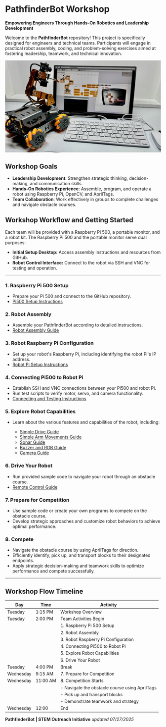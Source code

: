 # PathfinderBot Workshop

**Empowering Engineers Through Hands-On Robotics and Leadership Development**

Welcome to the **PathfinderBot** repository! This project is specifically designed for engineers and technical teams. Participants will engage in practical robot assembly, coding, and problem-solving exercises aimed at fostering leadership, teamwork, and technical innovation.

![Workshop Setup](/zzimages/2025Setup500Robot.jpg)

## Workshop Goals

* **Leadership Development**: Strengthen strategic thinking, decision-making, and communication skills.
* **Hands-On Robotics Experience**: Assemble, program, and operate a robot using Raspberry Pi, OpenCV, and AprilTags.
* **Team Collaboration**: Work effectively in groups to complete challenges and navigate obstacle courses.

## Workshop Workflow and Getting Started

Each team will be provided with a Raspberry Pi 500, a portable monitor, and a robot kit. The Raspberry Pi 500 and the portable monitor serve dual purposes:

* **Initial Setup Desktop:** Access assembly instructions and resources from GitHub.
* **Robot Control Interface:** Connect to the robot via SSH and VNC for testing and operation.
---

### 1. Raspberry Pi 500 Setup

* Prepare your Pi 500 and connect to the GitHub repository.
* [Pi500 Setup Instructions](Setup_and_Installation/Raspberry_Pi500_Setup.md)

### 2. Robot Assembly

* Assemble your PathfinderBot according to detailed instructions.
* [Robot Assembly Guide](Robot_Assembly_Guide.md)

### 3. Robot Raspberry Pi Configuration

* Set up your robot's Raspberry Pi, including identifying the robot Pi's IP address.
* [Robot Pi Setup Instructions](Setup_and_Installation/Robot_Raspberry_Pi_Setup.md)

### 4. Connecting Pi500 to Robot Pi

* Establish SSH and VNC connections between your Pi500 and robot Pi.
* Run test scripts to verify motor, servo, and camera functionality.
* [Connecting and Testing Instructions](Setup_and_Installation/Connect_Pi500_to_Robot_Pi.md)

### 5. Explore Robot Capabilities

* Learn about the various features and capabilities of the robot, including:

  * [Simple Drive Guide](Robot_Capabilities/Simple_Drive_Guide.md)
  * [Simple Arm Movements Guide](Robot_Capabilities/Simple_Arm_Movements_Guide.md)
  * [Sonar Guide](Robot_Capabilities/Sonar_Guide.md)
  * [Buzzer and RGB Guide](Robot_Capabilities/Buzzer_and_RGB_Guide.md)
  * [Camera Guide](Robot_Capabilities/Camera_Guide.md)

### 6. Drive Your Robot

* Run provided sample code to navigate your robot through an obstacle course.
* [Remote Control Guide](Remote_Control/README.md)

### 7. Prepare for Competition

* Use sample code or create your own programs to compete on the obstacle course.
* Develop strategic approaches and customize robot behaviors to achieve optimal performance.

### 8. Compete

* Navigate the obstacle course by using AprilTags for direction.
* Efficiently identify, pick up, and transport blocks to their designated endpoints.
* Apply strategic decision-making and teamwork skills to optimize performance and compete successfully.

---
## Workshop Flow Timeline

| Day       | Time     | Activity                                       |
| --------- | -------- | ---------------------------------------------- |
| Tuesday   | 1:15 PM  | Workshop Overview                              |
| Tuesday   | 2:00 PM  | Team Activities Begin                          |
|           |          | 1. Raspberry Pi 500 Setup                      |
|           |          | 2. Robot Assembly                              |
|           |          | 3. Robot Raspberry Pi Configuration            |
|           |          | 4. Connecting Pi500 to Robot Pi                |
|           |          | 5. Explore Robot Capabilities                  |
|           |          | 6. Drive Your Robot                            |
| Tuesday   | 4:00 PM  | Break                                          |
| Wednesday | 9:15 AM  | 7. Prepare for Competition                     |   
| Wednesday | 11:00 AM | 8. Competition Starts                          |
|           |          | - Navigate the obstacle course using AprilTags |
|           |          | - Pick up and transport blocks                 |
|           |          | - Demonstrate teamwork and strategy            |
| Wednesday | 12:00    | End                                            |



**PathfinderBot | STEM Outreach Initiative**
*updated 07/27/2025*
